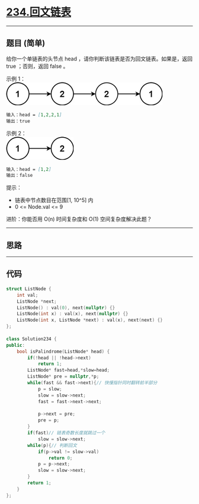 # [234.回文链表](https://leetcode.cn/problems/palindrome-linked-list/description/)

---

## 题目 (简单)

给你一个单链表的头节点 head ，请你判断该链表是否为回文链表。如果是，返回 true ；否则，返回 false 。  

示例 1：  
![Alt text](https://github.com/yang-yang-o-o/CodingNotes/blob/main/Coding/asset/234_1.png)  

```markdown
输入：head = [1,2,2,1]
输出：true
```

示例 2：  
![Alt text](https://github.com/yang-yang-o-o/CodingNotes/blob/main/Coding/asset/234_2.png)

```markdown
输入：head = [1,2]
输出：false
```

提示：  

- 链表中节点数目在范围[1, 10^5] 内
- 0 <= Node.val <= 9

进阶：你能否用 O(n) 时间复杂度和 O(1) 空间复杂度解决此题？  

---

## 思路

---

## 代码

```C++
struct ListNode {
    int val;
    ListNode *next;
    ListNode() : val(0), next(nullptr) {}
    ListNode(int x) : val(x), next(nullptr) {}
    ListNode(int x, ListNode *next) : val(x), next(next) {}
};

class Solution234 {
public:
    bool isPalindrome(ListNode* head) {
        if(!head || !head->next)
            return 1;
        ListNode* fast=head,*slow=head;
        ListNode* pre = nullptr,*p;
        while(fast && fast->next){// 快慢指针同时翻转前半部分
            p = slow;
            slow = slow->next;
            fast = fast->next->next;
            
            p->next = pre;
            pre = p;
        }
        if(fast)// 链表奇数长度就跳过一个
            slow = slow->next;
        while(p){// 判断回文
            if(p->val != slow->val)
                return 0;
            p = p->next;
            slow = slow->next;
        }
        return 1;
    }
};
```
